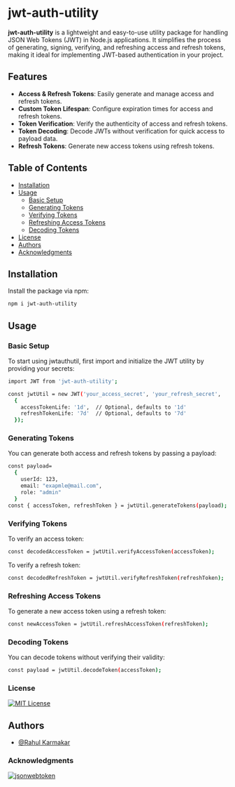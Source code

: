 # jwt-auth-utility

**jwt-auth-utility** is a lightweight and easy-to-use utility package for handling JSON Web Tokens (JWT) in Node.js applications. It simplifies the process of generating, signing, verifying, and refreshing access and refresh tokens, making it ideal for implementing JWT-based authentication in your project.

## Features

- **Access & Refresh Tokens**: Easily generate and manage access and refresh tokens.
- **Custom Token Lifespan**: Configure expiration times for access and refresh tokens.
- **Token Verification**: Verify the authenticity of access and refresh tokens.
- **Token Decoding**: Decode JWTs without verification for quick access to payload data.
- **Refresh Tokens**: Generate new access tokens using refresh tokens.

## Table of Contents

- [Installation](#installation)
- [Usage](#usage)
  - [Basic Setup](#basic-setup)
  - [Generating Tokens](#generating-tokens)
  - [Verifying Tokens](#verifying-tokens)
  - [Refreshing Access Tokens](#refreshing-access-tokens)
  - [Decoding Tokens](#decoding-tokens)
- [License](#license)
- [Authors](#Authors)
- [Acknowledgments](#acknowledgments)

## Installation

Install the package via npm:

```bash
npm i jwt-auth-utility
```
## Usage
### Basic Setup
To start using jwtauthutil, first import and initialize the JWT utility by providing your secrets:

```bash
import JWT from 'jwt-auth-utility';

const jwtUtil = new JWT('your_access_secret', 'your_refresh_secret', 
  {
    accessTokenLife: '1d',  // Optional, defaults to '1d'
    refreshTokenLife: '7d'  // Optional, defaults to '7d'
  });
```

### Generating Tokens
You can generate both access and refresh tokens by passing a payload:

```bash
const payload= 
  {
    userId: 123,
    email: "exapmle@mail.com",
    role: "admin"
  } 
const { accessToken, refreshToken } = jwtUtil.generateTokens(payload);
```

### Verifying Tokens
To verify an access token:
```bash
const decodedAccessToken = jwtUtil.verifyAccessToken(accessToken);
```

To verify a refresh token:
```bash
const decodedRefreshToken = jwtUtil.verifyRefreshToken(refreshToken);
```
### Refreshing Access Tokens
To generate a new access token using a refresh token:
```bash
const newAccessToken = jwtUtil.refreshAccessToken(refreshToken);
```
### Decoding Tokens
You can decode tokens without verifying their validity:
```bash
const payload = jwtUtil.decodeToken(accessToken);
``` 

### License
[![MIT License](https://img.shields.io/badge/License-MIT-000?style=for-the-badge&logo=opensourceinitiative&logoColor=white)](https://opensource.org/licenses/MIT)


## Authors
- [@Rahul Karmakar](https://www.npmjs.com/~rahul28112002)


### Acknowledgments
[![jsonwebtoken](https://img.shields.io/badge/jsonwebtoken-000?style=for-the-badge&logo=npm&logoColor=white)](https://www.npmjs.com/package/jsonwebtoken)